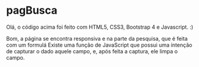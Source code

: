 # pagBusca
Olá, o código acima foi feito com HTML5, CSS3, Bootstrap 4 e Javascript. :)

Bom, a página se encontra responsiva e na parte da pesquisa, que é feita com um formulá
Existe uma função de JavaScript que possui uma intenção de capturar o dado aquele campo,
e, após feita a captura, ele limpa o campo.
